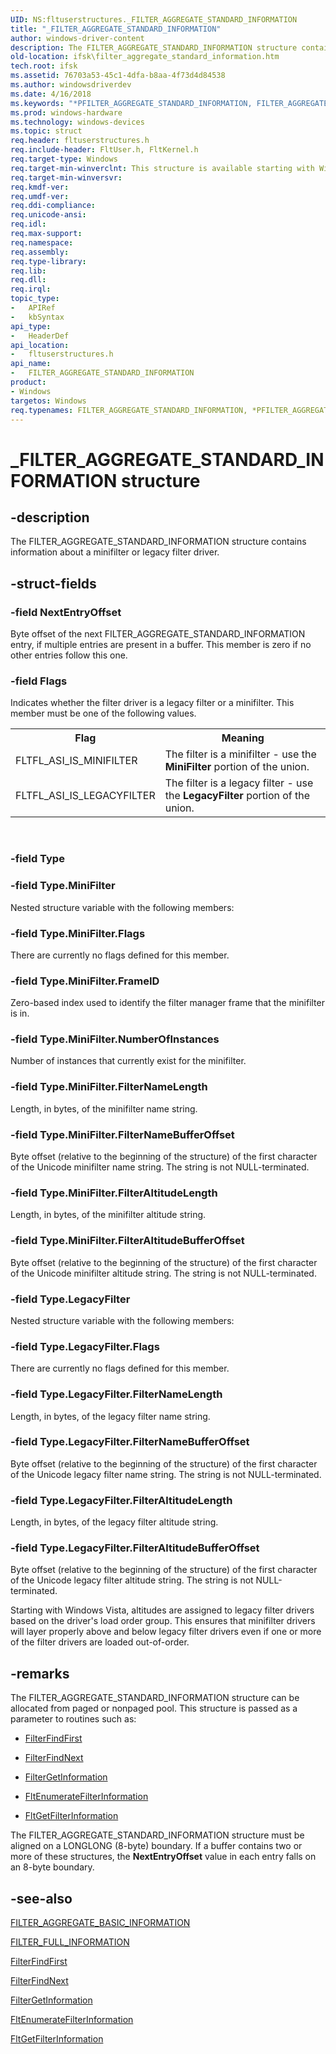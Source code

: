```yaml
---
UID: NS:fltuserstructures._FILTER_AGGREGATE_STANDARD_INFORMATION
title: "_FILTER_AGGREGATE_STANDARD_INFORMATION"
author: windows-driver-content
description: The FILTER_AGGREGATE_STANDARD_INFORMATION structure contains information about a minifilter or legacy filter driver.
old-location: ifsk\filter_aggregate_standard_information.htm
tech.root: ifsk
ms.assetid: 76703a53-45c1-4dfa-b8aa-4f73d4d84538
ms.author: windowsdriverdev
ms.date: 4/16/2018
ms.keywords: "*PFILTER_AGGREGATE_STANDARD_INFORMATION, FILTER_AGGREGATE_STANDARD_INFORMATION, FILTER_AGGREGATE_STANDARD_INFORMATION structure [Installable File System Drivers], FltSystemStructures_2b06b94c-69dc-4b0c-a9bc-56bba1592036.xml, PFILTER_AGGREGATE_STANDARD_INFORMATION, PFILTER_AGGREGATE_STANDARD_INFORMATION structure pointer [Installable File System Drivers], _FILTER_AGGREGATE_STANDARD_INFORMATION, fltuserstructures/FILTER_AGGREGATE_STANDARD_INFORMATION, fltuserstructures/PFILTER_AGGREGATE_STANDARD_INFORMATION, ifsk.filter_aggregate_standard_information"
ms.prod: windows-hardware
ms.technology: windows-devices
ms.topic: struct
req.header: fltuserstructures.h
req.include-header: FltUser.h, FltKernel.h
req.target-type: Windows
req.target-min-winverclnt: This structure is available starting with Windows Vista.
req.target-min-winversvr: 
req.kmdf-ver: 
req.umdf-ver: 
req.ddi-compliance: 
req.unicode-ansi: 
req.idl: 
req.max-support: 
req.namespace: 
req.assembly: 
req.type-library: 
req.lib: 
req.dll: 
req.irql: 
topic_type:
-	APIRef
-	kbSyntax
api_type:
-	HeaderDef
api_location:
-	fltuserstructures.h
api_name:
-	FILTER_AGGREGATE_STANDARD_INFORMATION
product:
- Windows
targetos: Windows
req.typenames: FILTER_AGGREGATE_STANDARD_INFORMATION, *PFILTER_AGGREGATE_STANDARD_INFORMATION
---
```


# _FILTER_AGGREGATE_STANDARD_INFORMATION structure


## -description


The FILTER_AGGREGATE_STANDARD_INFORMATION structure contains information about a minifilter or legacy filter driver.


## -struct-fields




### -field NextEntryOffset

Byte offset of the next FILTER_AGGREGATE_STANDARD_INFORMATION entry, if multiple entries are present in a buffer. This member is zero if no other entries follow this one.


### -field Flags

Indicates whether the filter driver is a legacy filter or a minifilter.  This member must be one of the following values.

<table>
<tr>
<th>Flag</th>
<th>Meaning</th>
</tr>
<tr>
<td>
FLTFL_ASI_IS_MINIFILTER

</td>
<td>
The filter is a minifilter - use the <b>MiniFilter</b> portion of the union.

</td>
</tr>
<tr>
<td>
FLTFL_ASI_IS_LEGACYFILTER

</td>
<td>
The filter is a legacy filter - use the <b>LegacyFilter</b> portion of the union.

</td>
</tr>
</table>
 


### -field Type


### -field Type.MiniFilter

Nested structure variable with the following members:


### -field Type.MiniFilter.Flags

There are currently no flags defined for this member.


### -field Type.MiniFilter.FrameID

Zero-based index used to identify the filter manager frame that the minifilter is in.


### -field Type.MiniFilter.NumberOfInstances

Number of instances that currently exist for the minifilter.


### -field Type.MiniFilter.FilterNameLength

Length, in bytes, of the minifilter name string.


### -field Type.MiniFilter.FilterNameBufferOffset

Byte offset (relative to the beginning of the structure) of the first character of the Unicode minifilter name string.  The string is not NULL-terminated.


### -field Type.MiniFilter.FilterAltitudeLength

Length, in bytes, of the minifilter altitude string.


### -field Type.MiniFilter.FilterAltitudeBufferOffset

Byte offset (relative to the beginning of the structure) of the first character of the Unicode minifilter altitude string. The string is not NULL-terminated.


### -field Type.LegacyFilter

Nested structure variable with the following members:


### -field Type.LegacyFilter.Flags

There are currently no flags defined for this member.


### -field Type.LegacyFilter.FilterNameLength

Length, in bytes, of the legacy filter name string.


### -field Type.LegacyFilter.FilterNameBufferOffset

Byte offset (relative to the beginning of the structure) of the first character of the Unicode legacy filter name string.  The string is not NULL-terminated.


### -field Type.LegacyFilter.FilterAltitudeLength

Length, in bytes, of the legacy filter altitude string.


### -field Type.LegacyFilter.FilterAltitudeBufferOffset

Byte offset (relative to the beginning of the structure) of the first character of the Unicode legacy filter altitude string.  The string is not NULL-terminated.

Starting with Windows Vista, altitudes are assigned to legacy filter drivers based on the driver's load order group.  This ensures that minifilter drivers will layer properly above and below legacy filter drivers even if one or more of the filter drivers are loaded out-of-order.


## -remarks



The FILTER_AGGREGATE_STANDARD_INFORMATION structure can be allocated from paged or nonpaged pool.  This structure is passed as a parameter to routines such as:

<ul>
<li>

<a href="https://msdn.microsoft.com/library/windows/hardware/ff540485">FilterFindFirst</a>


</li>
<li>

<a href="https://msdn.microsoft.com/library/windows/hardware/ff540488">FilterFindNext</a>


</li>
<li>

<a href="https://msdn.microsoft.com/library/windows/hardware/ff540500">FilterGetInformation</a>


</li>
<li>

<a href="https://msdn.microsoft.com/library/windows/hardware/ff542060">FltEnumerateFilterInformation</a>


</li>
<li>

<a href="https://msdn.microsoft.com/library/windows/hardware/ff543053">FltGetFilterInformation</a>


</li>
</ul>
The FILTER_AGGREGATE_STANDARD_INFORMATION structure must be aligned on a LONGLONG (8-byte) boundary. If a buffer contains two or more of these structures, the <b>NextEntryOffset</b> value in each entry falls on an 8-byte boundary.




## -see-also




<a href="https://msdn.microsoft.com/library/windows/hardware/ff541559">FILTER_AGGREGATE_BASIC_INFORMATION</a>



<a href="https://msdn.microsoft.com/library/windows/hardware/ff541587">FILTER_FULL_INFORMATION</a>



<a href="https://msdn.microsoft.com/library/windows/hardware/ff540485">FilterFindFirst</a>



<a href="https://msdn.microsoft.com/library/windows/hardware/ff540488">FilterFindNext</a>



<a href="https://msdn.microsoft.com/library/windows/hardware/ff540500">FilterGetInformation</a>



<a href="https://msdn.microsoft.com/library/windows/hardware/ff542060">FltEnumerateFilterInformation</a>



<a href="https://msdn.microsoft.com/library/windows/hardware/ff543053">FltGetFilterInformation</a>
 

 


